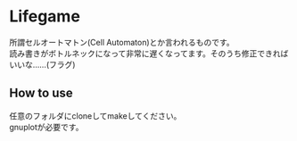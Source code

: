 # Lifegame
所謂セルオートマトン(Cell Automaton)とか言われるものです。  
読み書きがボトルネックになって非常に遅くなってます。そのうち修正できればいいな……(フラグ)

## How to use
任意のフォルダにcloneしてmakeしてください。  
gnuplotが必要です。